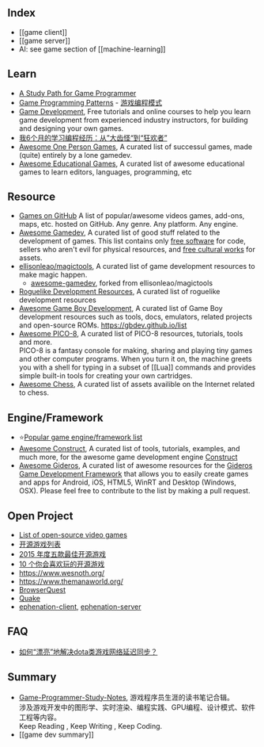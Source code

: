 ## Index
- [[game client]]
- [[game server]]
- AI: see game section of [[machine-learning]]


## Learn
- [A Study Path for Game Programmer](https://github.com/miloyip/game-programmer)
- [Game Programming Patterns](https://github.com/munificent/game-programming-patterns) - [游戏编程模式](https://github.com/tkchu/Game-Programming-Patterns-CN)
- [Game Development](https://gamedevelopment.tutsplus.com/), Free tutorials and online courses to help you learn game development from experienced industry instructors, for building and designing your own games.
- [我6个月的学习编程经历：从”大齿怪“到“狂欢者”](http://www.aqee.net/post/first-six-months.html)
- [Awesome One Person Games](https://github.com/Yonaba/awesome-one-person-games), A curated list of successul games, made (quite) entirely by a lone gamedev.
- [Awesome Educational Games](https://github.com/yrgo/awesome-eg), A curated list of awesome educational games to learn editors, languages, programming, etc


## Resource
- [Games on GitHub](https://github.com/leereilly/games) A list of popular/awesome videos games, add-ons, maps, etc. hosted on GitHub. Any genre. Any platform. Any engine.
- [Awesome Gamedev](https://github.com/Calinou/awesome-gamedev), A curated list of good stuff related to the development of games. This list contains only [free software](https://www.fsf.org/about/what-is-free-software) for code, sellers who aren't evil for physical resources, and [free cultural works](http://freedomdefined.org/Definition) for assets.
- [ellisonleao/magictools](https://github.com/ellisonleao/magictools), A curated list of game development resources to make magic happen.
  - [awesome-gamedev](https://github.com/mbrukman/awesome-gamedev), forked from ellisonleao/magictools
- [Roguelike Development Resources](https://github.com/marukrap/RoguelikeDevResources), A curated list of roguelike development resources
- [Awesome Game Boy Development](https://github.com/gbdev/awesome-gbdev), A curated list of Game Boy development resources such as tools, docs, emulators, related projects and open-source ROMs. https://gbdev.github.io/list
- [Awesome PICO-8](https://github.com/felipebueno/awesome-PICO-8), A curated list of PICO-8 resources, tutorials, tools and more.   
 PICO-8 is a fantasy console for making, sharing and playing tiny games and other computer programs. When you turn it on, the machine greets you with a shell for typing in a subset of [[Lua]] commands and provides simple built-in tools for creating your own cartridges.
- [Awesome Chess](https://github.com/hkirat/awesome-chess), A curated list of assets availible on the Internet related to chess.


## Engine/Framework
- :star:[Popular game engine/framework list](https://github.com/doubility-sky/daydayup/wiki/game-client)
- [Awesome Construct](https://github.com/WebCreationClub/awesome-construct), A curated list of tools, tutorials, examples, and much more, for the awesome game development engine [Construct](https://www.construct.net/)
- [Awesome Gideros](https://github.com/stetso/awesome-gideros), A curated list of awesome resources for the [Gideros Game Development Framework](http://giderosmobile.com/) that allows you to easily create games and apps for Android, iOS, HTML5, WinRT and Desktop (Windows, OSX). Please feel free to contribute to the list by making a pull request.


## Open Project
- [List of open-source video games](https://en.wikipedia.org/wiki/List_of_open-source_video_games)
- [开源游戏列表](https://zh.wikipedia.org/wiki/%E5%BC%80%E6%BA%90%E6%B8%B8%E6%88%8F%E5%88%97%E8%A1%A8)
- [2015 年度五款最佳开源游戏](https://github.com/OCselected/opensource-2015-yearbook-zh/blob/master/5-best-game-2015.md)
- [10 个你会喜欢玩的开源游戏](https://www.oschina.net/news/21586/10-best-open-source-games)
- https://www.wesnoth.org/
- https://www.themanaworld.org/
- [BrowserQuest](https://github.com/mozilla/BrowserQuest)
- [Quake](https://github.com/id-Software/Quake)
- [ephenation-client](https://github.com/larspensjo/ephenation-client), [ephenation-server](https://github.com/larspensjo/ephenation-server)


## FAQ
- [如何“漂亮”地解决dota类游戏网络延迟同步？](http://www.gameres.com/482069.html)


## Summary
- [Game-Programmer-Study-Notes](https://github.com/QianMo/Game-Programmer-Study-Notes), 游戏程序员生涯的读书笔记合辑。  
  涉及游戏开发中的图形学、实时渲染、编程实践、GPU编程、设计模式、软件工程等内容。  
  Keep Reading , Keep Writing , Keep Coding.
- [[game dev summary]]
